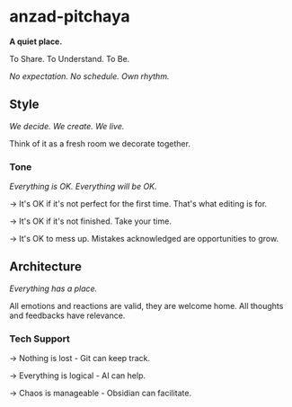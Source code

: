 # anzad-pitchaya

**A quiet place.**

To Share. To Understand. To Be.

*No expectation. No schedule. Own rhythm.*




## Style

*We decide. We create. We live.*


Think of it as a fresh room we decorate together.



### Tone

*Everything is OK. Everything will be OK.*

-> It's OK if it's not perfect for the first time. That's what editing is for.

-> It's OK if it's not finished. Take your time.

-> It's OK to mess up. Mistakes acknowledged are opportunities to grow.


## Architecture

*Everything has a place.*


All emotions and reactions are valid, they are welcome home.
All thoughts and feedbacks have relevance.


### Tech Support

-> Nothing is lost - Git can keep track. 

-> Everything is logical - AI can help.

-> Chaos is manageable -  Obsidian can facilitate.









